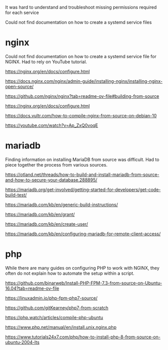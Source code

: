It was hard to understand and troubleshoot missing permissions required for each service

Could not find documentation on how to create a systemd service files

# nginx

Could not find documentation on how to create a systemd service file for NGINX. Had to rely on YouTube tutorial.

https://nginx.org/en/docs/configure.html

https://docs.nginx.com/nginx/admin-guide/installing-nginx/installing-nginx-open-source/

https://github.com/nginx/nginx?tab=readme-ov-file#building-from-source

https://nginx.org/en/docs/configure.html

https://docs.vultr.com/how-to-compile-nginx-from-source-on-debian-10

https://youtube.com/watch?v=Ap_ZxQ0voqE

# mariadb

Finding information on installing MariaDB from source was difficult. Had to piece together the process from various sources.

https://otland.net/threads/how-to-build-and-install-mariadb-from-source-and-how-to-secure-your-database.288895/

https://mariadb.org/get-involved/getting-started-for-developers/get-code-build-test/

https://mariadb.com/kb/en/generic-build-instructions/

https://mariadb.com/kb/en/grant/

https://mariadb.com/kb/en/create-user/

https://mariadb.com/kb/en/configuring-mariadb-for-remote-client-access/

# php

While there are many guides on configuring PHP to work with NGINX, they often do not explain how to automate the setup within a script.

https://github.com/binarweb/Install-PHP-FPM-7.3-from-source-on-Ubuntu-16.04?tab=readme-ov-file

https://linuxadmin.io/php-fpm-php7-source/

https://github.com/gitKearney/php7-from-scratch

https://php.watch/articles/compile-php-ubuntu

https://www.php.net/manual/en/install.unix.nginx.php

https://www.tutorials24x7.com/php/how-to-install-php-8-from-source-on-ubuntu-2004-lts